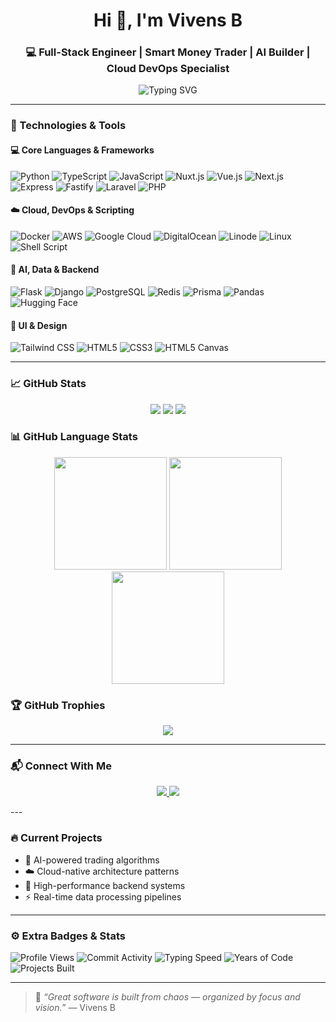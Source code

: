 <!-- README.md for github.com/vivensb -->
<h1 align="center">Hi 👋, I'm Vivens B</h1>
<h3 align="center">💻 Full-Stack Engineer | Smart Money Trader | AI Builder | Cloud DevOps Specialist</h3>

<p align="center">
  <img src="https://readme-typing-svg.demolab.com?font=Fira+Code&duration=3000&pause=1000&color=F75C7E&center=true&vCenter=true&width=435&lines=6%2B+Years+Experience+in+Software+Engineering;Expert+in+Python%2C+TypeScript%2C+JavaScript;Cloud+DevOps+%7C+Shell+Ninja+%7C+Backend+Wizard;Building+AI+%7C+Trading+Systems+%7C+Smart+Ops" alt="Typing SVG" />
</p>

---

### 🔧 Technologies & Tools

#### 💻 Core Languages & Frameworks
![Python](https://img.shields.io/badge/Python-3776AB?style=flat&logo=python&logoColor=white)
![TypeScript](https://img.shields.io/badge/TypeScript-007ACC?style=flat&logo=typescript)
![JavaScript](https://img.shields.io/badge/JavaScript-F7DF1E?style=flat&logo=javascript&logoColor=black)
![Nuxt.js](https://img.shields.io/badge/Nuxt.js-00DC82?style=flat&logo=nuxt.js)
![Vue.js](https://img.shields.io/badge/Vue.js-4FC08D?style=flat&logo=vue.js)
![Next.js](https://img.shields.io/badge/Next.js-black?style=flat&logo=next.js)
![Express](https://img.shields.io/badge/Express.js-000000?style=flat&logo=express)
![Fastify](https://img.shields.io/badge/Fastify-20232a?style=flat&logo=fastify)
![Laravel](https://img.shields.io/badge/Laravel-F55247?style=flat&logo=laravel)
![PHP](https://img.shields.io/badge/Core_PHP-777BB4?style=flat&logo=php)

#### ☁️ Cloud, DevOps & Scripting
![Docker](https://img.shields.io/badge/Docker-2496ED?style=flat&logo=docker)
![AWS](https://img.shields.io/badge/AWS-232F3E?style=flat&logo=amazon-aws)
![Google Cloud](https://img.shields.io/badge/GCP-4285F4?style=flat&logo=google-cloud)
![DigitalOcean](https://img.shields.io/badge/DigitalOcean-0080FF?style=flat&logo=digitalocean)
![Linode](https://img.shields.io/badge/Linode-00A95C?style=flat&logo=linode)
![Linux](https://img.shields.io/badge/Linux-FCC624?style=flat&logo=linux&logoColor=black)
![Shell Script](https://img.shields.io/badge/Shell_Scripting-121011?style=flat&logo=gnu-bash)

#### 🧠 AI, Data & Backend
![Flask](https://img.shields.io/badge/Flask-000000?style=flat&logo=flask)
![Django](https://img.shields.io/badge/Django-092E20?style=flat&logo=django)
![PostgreSQL](https://img.shields.io/badge/PostgreSQL-336791?style=flat&logo=postgresql)
![Redis](https://img.shields.io/badge/Redis-DC382D?style=flat&logo=redis)
![Prisma](https://img.shields.io/badge/Prisma-3982CE?style=flat&logo=prisma)
![Pandas](https://img.shields.io/badge/Pandas-150458?style=flat&logo=pandas)
![Hugging Face](https://img.shields.io/badge/HuggingFace-FFD21F?style=flat&logo=huggingface)

#### 🎨 UI & Design
![Tailwind CSS](https://img.shields.io/badge/Tailwind_CSS-38B2AC?style=flat&logo=tailwind-css)
![HTML5](https://img.shields.io/badge/HTML5-E34F26?style=flat&logo=html5)
![CSS3](https://img.shields.io/badge/CSS3-1572B6?style=flat&logo=css3)
![HTML5 Canvas](https://img.shields.io/badge/HTML5_Canvas-E34F26?style=flat&logo=html5)

---

### 📈 GitHub Stats

<p align="center">
  <img src="https://github-readme-stats.vercel.app/api?username=vivensb&show_icons=true&theme=radical&count_private=true&include_all_commits=true" />
  <img src="https://github-readme-streak-stats.herokuapp.com/?user=vivensb&theme=radical" />
  <img src="https://github-readme-stats.vercel.app/api/top-langs/?username=vivensb&layout=compact&theme=radical&langs_count=8&hide=css,scss" />
</p>

### 📊 GitHub Language Stats

<p align="center">
  <img height="180em" src="https://github-readme-stats.vercel.app/api?username=vivensb&show_icons=true&theme=radical&count_private=true&include_all_commits=true&hide_border=true" />
  
  <img height="180em" src="https://github-readme-stats.vercel.app/api/top-langs/?username=vivensb&theme=radical&layout=pie&langs_count=8&hide=scss,less,dockerfile&hide_border=true&exclude_repo=docs,config-files,templates" />
  
  <img height="180em" src="https://github-readme-stats.vercel.app/api/top-langs/?username=vivensb&theme=radical&hide=html,css,scss,shell&layout=compact&hide_border=true&langs_count=6&card_width=300" />
</p>

### 🏆 GitHub Trophies

<p align="center">
  <img src="https://github-profile-trophy.vercel.app/?username=vivensb&theme=gruvbox&no-frame=true&no-bg=true&margin-w=6&row=2&column=4" />
</p>

---

### 📬 Connect With Me

<p align="center">
  <a href="https://linkedin.com/in/vivens-byiringiro-49b932194">
    <img src="https://img.shields.io/badge/LinkedIn-0077B5?style=for-the-badge&logo=linkedin&logoColor=white" />
  </a>
  <a href="mailto:vivens.byiringiro77@gmail.com">
    <img src="https://img.shields.io/badge/Gmail-D14836?style=for-the-badge&logo=gmail&logoColor=white" />
  </a>
</p>
---

### 🔥 Current Projects

- 🤖 AI-powered trading algorithms
- ☁️ Cloud-native architecture patterns
- 🚀 High-performance backend systems
- ⚡ Real-time data processing pipelines

---

### ⚙️ Extra Badges & Stats

![Profile Views](https://komarev.com/ghpvc/?username=vivensb&label=Profile+Views)
![Commit Activity](https://img.shields.io/github/commit-activity/y/vivensb/vivensb?color=green)
![Typing Speed](https://img.shields.io/badge/Typing-Speed-130wpm-brightgreen?style=flat&logo=git)
![Years of Code](https://img.shields.io/badge/Coding-6%2B_Years-blue?style=flat)
![Projects Built](https://img.shields.io/badge/Projects-25%2B-green?style=flat)

---

> 🧠 *“Great software is built from chaos — organized by focus and vision.”* — Vivens B
